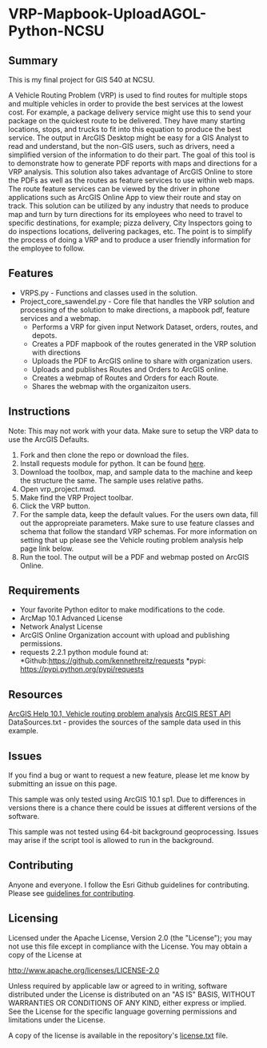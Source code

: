 # VRP-Mapbook-UploadAGOL-Python-NCSU

## Summary

This is my final project for GIS 540 at NCSU. 

A Vehicle Routing Problem (VRP) is used to find routes for multiple stops and multiple vehicles in order to provide the best services at the lowest cost. For example, a package delivery service might use this to send your package on the quickest route to be delivered. They have many starting locations, stops, and trucks to fit into this equation to produce the best service. The output in ArcGIS Desktop might be easy for a GIS Analyst to read and understand, but the non-GIS users, such as drivers, need a simplified version of the information to do their part. The goal of this tool is to demonstrate how to generate PDF reports with maps and directions for a VRP analysis. This solution also takes advantage of ArcGIS Online to store the PDFs as well as the routes as feature services to use within web maps. The route feature services can be viewed by the driver in phone applications such as ArcGIS Online App to view their route and stay on track. This solution can be utilized by any industry that needs to produce map and turn by turn directions for its employees who need to travel to specific destinations, for example; pizza delivery, City Inspectors going to do inspections locations, delivering packages, etc. The point is to simplify the process of doing a VRP and to produce a user friendly information for the employee to follow.

## Features

* VRPS.py - Functions and classes used in the solution.
* Project_core_sawendel.py - Core file that handles the VRP solution and processing of the solution to make directions, a mapbook pdf, feature services and a webmap. 
	* Performs a VRP for given input Network Dataset, orders, routes, and depots.
	* Creates a PDF mapbook of the routes generated in the VRP solution with directions
	* Uploads the PDF to ArcGIS online to share with organization users.
	* Uploads and publishes Routes and Orders to ArcGIS online.
	* Creates a webmap of Routes and Orders for each Route.
	* Shares the webmap with the organizaiton users.


## Instructions

Note: This may not work with your data. Make sure to setup the VRP data to use the ArcGIS Defaults.

1. Fork and then clone the repo or download the files.
2. Install requests module for python. It can be found [here](https://github.com/kennethreitz/requests). 
3. Download the toolbox, map, and sample data to the machine and keep the
    structure the same. The sample uses relative paths.
4. Open vrp_project.mxd.
5. Make find the VRP Project toolbar.
6. Click the VRP button.
7. For the sample data, keep the default values. For the users own data, fill
    out the appropreiate parameters. Make sure to use feature classes and schema
    that follow the standard VRP schemas. For more information on setting that
    up please see the Vehicle routing problem analysis help page link below.
8. Run the tool. The output will be a PDF and webmap posted on ArcGIS Online.


## Requirements

* Your favorite Python editor to make modifications to the code.
* ArcMap 10.1 Advanced License
* Network Analyst License
* ArcGIS Online Organization account with upload and publishing permissions.
* requests 2.2.1 python module found at:
	*Github:https://github.com/kennethreitz/requests
	*pypi: https://pypi.python.org/pypi/requests


## Resources

[ArcGIS Help 10.1, Vehicle routing problem analysis](http://resources.arcgis.com/en/help/main/10.1/index.html#//00470000004v000000)
[ArcGIS REST API](http://resources.arcgis.com/en/help/arcgis-rest-api/index.html#//02r300000054000000)
DataSources.txt - provides the sources of the sample data used in this example.

## Issues

If you find a bug or want to request a new feature, please let me know by submitting an issue on this page.

This sample was only tested using ArcGIS 10.1 sp1. Due to differences in versions
there is a chance there could be issues at different versions of the software.

This sample was not tested using 64-bit background geoprocessing. Issues may
arise if the script tool is allowed to run in the background.

## Contributing

Anyone and everyone. I follow the Esri Github guidelines for contributing. Please see [guidelines for contributing](https://github.com/esri/contributing).


## Licensing

Licensed under the Apache License, Version 2.0 (the "License");
you may not use this file except in compliance with the License.
You may obtain a copy of the License at


   http://www.apache.org/licenses/LICENSE-2.0


Unless required by applicable law or agreed to in writing, software
distributed under the License is distributed on an "AS IS" BASIS,
WITHOUT WARRANTIES OR CONDITIONS OF ANY KIND, either express or implied.
See the License for the specific language governing permissions and
limitations under the License.


A copy of the license is available in the repository's [license.txt](https://github.com/swwendel/ParcelFabricInvestigator-python-addin/blob/master/license.txt) file.
